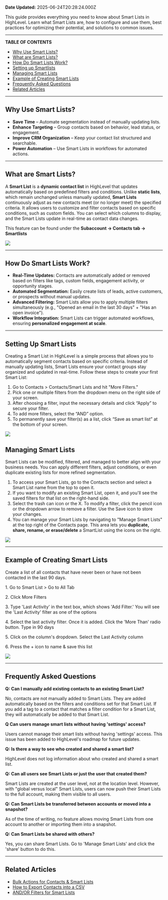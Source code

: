 **Date Updated:** 2025-06-24T20:28:24.000Z
  
  
This guide provides everything you need to know about Smart Lists in HighLevel. Learn what Smart Lists are, how to configure and use them, best practices for optimizing their potential, and solutions to common issues.

---

**TABLE OF CONTENTS**

* [Why Use Smart Lists?](#Why-Use-Smart-Lists?)
* [What are Smart Lists?](#What-are-Smart-Lists?)
* [How Do Smart Lists Work?](#How-Do-Smart-Lists-Work?)
* [Setting up Smartlists](#Setting-up-a-Smartlists)
* [Managing Smart Lists](#Managing-Smart-Lists)
* [Example of Creating Smart Lists](#Example-of-Creating-a-Smart-Lists)
* [Frequently Asked Questions ](#Frequently-Asked-Questions%C2%A0)
* [Related Articles](#Related-Articles)

---

## **Why Use Smart Lists?**

  
* **Save Time** – Automate segmentation instead of manually updating lists.
* **Enhance Targeting** – Group contacts based on behavior, lead status, or engagement.
* **Improve CRM Organization** – Keep your contact list structured and searchable.
* **Power Automation** – Use Smart Lists in workflows for automated actions.

---

## **What are Smart Lists?**

  
A **Smart List** is a **dynamic contact list** in HighLevel that updates automatically based on predefined filters and conditions. Unlike **static lists**, which remain unchanged unless manually updated, **Smart Lists** continuously adjust as new contacts meet (or no longer meet) the specified criteria. It allows users to customize and filter contacts based on specific conditions, such as custom fields. You can select which columns to display, and the Smart Lists update in real-time as contact data changes.

  
This feature can be found under the **Subaccount → Contacts tab → Smartlists**

  
![](https://s3.amazonaws.com/cdn.freshdesk.com/data/helpdesk/attachments/production/155039563120/original/THxandWIJc4geCA3ZXsdxRoBqp3bNZ0SBA.jpeg?1736434895)

---

## **How Do Smart Lists Work?**

  
* **Real-Time Updates:** Contacts are automatically added or removed based on filters like tags, custom fields, engagement activity, or opportunity stages.
* **Automated Segmentation:** Easily create lists of leads, active customers, or prospects without manual updates.
* **Advanced Filtering:** Smart Lists allow you to apply multiple filters simultaneously (e.g., "Opened an email in the last 30 days" + "Has an open invoice").
* **Workflow Integration:** Smart Lists can trigger automated workflows, ensuring **personalized engagement at scale**.

---

## **Setting Up Smart Lists**

  
Creating a Smart List in HighLevel is a simple process that allows you to automatically segment contacts based on specific criteria. Instead of manually updating lists, Smart Lists ensure your contact groups stay organized and updated in real-time. Follow these steps to create your first Smart List:

  
1. Go to Contacts > Contacts/Smart Lists and hit "More Filters."
2. Pick one or multiple filters from the dropdown menu on the right side of your screen.
3. After choosing a filter, input the necessary details and click “Apply” to secure your filter.
4. To add more filters, select the “AND” option.
5. To permanently save your filter(s) as a list, click “Save as smart list” at the bottom of your screen.

  
![](https://s3.amazonaws.com/cdn.freshdesk.com/data/helpdesk/attachments/production/155041733215/original/JYZsQNRq6e2sAIa_XqmGiqLEDRR6dwv7BA.gif?1739800334)
  
  
## **Managing Smart Lists**

  
Smart Lists can be modified, filtered, and managed to better align with your business needs. You can apply different filters, adjust conditions, or even duplicate existing lists for more refined segmentation.

  
1. To access your Smart Lists, go to the Contacts section and select a Smart List name from the top to open it.
2. If you want to modify an existing Smart List, open it, and you'll see the saved filters for that list on the right-hand side.
3. Select the trash can icon or the X. To modify a filter, click the pencil icon or the dropdown arrow to remove a filter. Use the Save icon to store your changes.
4. You can manage your Smart Lists by navigating to "Manage Smart Lists" at the top right of the Contacts page. This area lets you **duplicate, share, rename, or erase/delete** a SmartList using the icons on the right.

![](https://s3.amazonaws.com/cdn.freshdesk.com/data/helpdesk/attachments/production/155041733529/original/PCJWr7kJ7JZwVbaCpgNjeIWiEnL_eMA-4A.gif?1739800482)

---

## **Example of Creating Smart Lists**

  
Create a list of all contacts that have never been or have not been contacted in the last 90 days.

  
1\. Go to Smart List > Go to All Tab  
  
2\. Click More Filters  
  
3\. Type 'Last Activity' in the text box, which shows 'Add Filter.' You will see the 'Last Activity' filter as one of the options  
  
4\. Select the last activity filter. Once it is added. Click the 'More Than' radio button. Type in 90 days  
  
5\. Click on the column's dropdown. Select the Last Activity column  
  
6\. Press the + icon to name & save this list

  
![](https://s3.amazonaws.com/cdn.freshdesk.com/data/helpdesk/attachments/production/155041734610/original/DYq6diiU1eO5FTlQUuwDWLaIjFopdJ1LaQ.gif?1739801031)

---

## **Frequently Asked Questions** 

  
**Q: Can I manually add existing contacts to an existing Smart List?**

No, contacts are not manually added to Smart Lists. They are added automatically based on the filters and conditions set for that Smart List. If you add a tag to a contact that matches a filter condition for a Smart List, they will automatically be added to that Smart List.
  
  
**Q Can users manage smart lists without having 'settings' access?**

Users cannot manage their smart lists without having 'settings' access. This issue has been added to HighLevel's roadmap for future updates.
  
  
**Q: Is there a way to see who created and shared a smart list?**

HighLevel does not log information about who created and shared a smart list.
  
  
**Q: Can all users see Smart Lists or just the user that created them?**

Smart Lists are created at the user level, not at the location level. However, with "global versus local" Smart Lists, users can now push their Smart Lists to the full account, making them visible to all users.
  
  
**Q: Can Smart Lists be transferred between accounts or moved into a snapshot?**

As of the time of writing, no feature allows moving Smart Lists from one account to another or importing them into a snapshot.
  
  
**Q: Can Smart Lists be shared with others?**

Yes, you can share Smart Lists. Go to 'Manage Smart Lists' and click the 'share' button to do this.

---

## **Related Articles**

  
* [Bulk Actions for Contacts & Smart Lists](https://help.gohighlevel.com/support/solutions/articles/48001167703-bulk-actions-for-contacts-smartlists)
* [How to Export Contacts into a CSV](https://help.gohighlevel.com/support/solutions/articles/48001238482-how-to-export-contacts-into-a-csv-)
* [AND/OR Filters for Smart Lists](https://help.gohighlevel.com/support/solutions/articles/155000001247-and-or-filters)